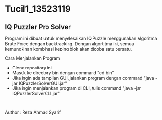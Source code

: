 # Tucil1_13523119
## IQ Puzzler Pro Solver

Program ini dibuat untuk menyelesaikan IQ Puzzle menggunakan Algoritma Brute Force dengan backtracking. Dengan algortitma ini, semua kemungkinan kombinasi keping blok akan dicoba satu persatu.
<br>

Cara Menjalankan Program
- Clone repository ini
- Masuk ke directory bin dengan command "cd bin"
- Jika ingin ada tampilan GUI, jalankan program dengan command "java -jar IQPuzzlerSolverGUI.jar"
- Jika ingin menjalankan program di CLI, tulis command "java -jar IQPuzzlerSolverCLI.jar"
<br>

Author : Reza Ahmad Syarif
